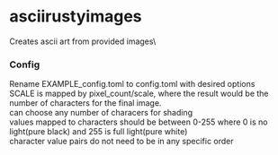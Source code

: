 # asciirustyimages
Creates ascii art from provided images\

### Config
Rename EXAMPLE_config.toml to config.toml with desired options\
SCALE is mapped by pixel_count/scale, where the result would be the number of characters for the final image.\
can choose any number of characers for shading\
values mapped to characters should be between 0-255 where 0 is no light(pure black) and 255 is full light(pure white)\
character value pairs do not need to be in any specific order
